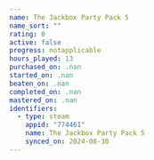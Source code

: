 ```yaml
---
name: The Jackbox Party Pack 5
name_sort: ""
rating: 0
active: false
progress: notapplicable
hours_played: 13
purchased_on: .nan
started_on: .nan
beaten_on: .nan
completed_on: .nan
mastered_on: .nan
identifiers:
  - type: steam
    appid: "774461"
    name: The Jackbox Party Pack 5
    synced_on: 2024-08-30
---
```

